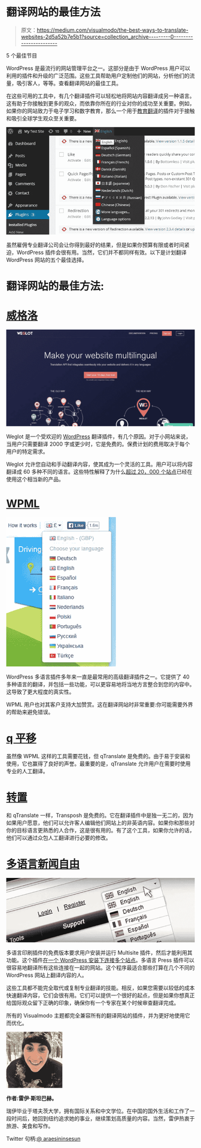 # 翻译网站的最佳方法

> 原文：<https://medium.com/visualmodo/the-best-ways-to-translate-websites-2d5a52b7e5b1?source=collection_archive---------0----------------------->

5 个最佳节目

WordPress 是最流行的网站管理平台之一。这部分是由于 WordPress 用户可以利用的插件和升级的广泛范围。这些工具帮助用户定制他们的网站，分析他们的流量，吸引客人，等等。查看翻译网站的最佳工具。

在这些可用的工具中，有几个翻译插件可以轻松地将网站内容翻译成另一种语言。这有助于你接触到更多的观众，而依靠你所在的行业对你的成功至关重要。例如，如果你的网站致力于电子学习和数字教育，那么一个用于[教育翻译](https://www.morningtrans.com/services/localization/elearning-localization/)的插件对于接触和吸引全球学生观众至关重要。

![](img/ef1d295c73f173e5e1c47478cb85f394.png)

虽然雇佣专业翻译公司会让你得到最好的结果，但是如果你预算有限或者时间紧迫，WordPress 插件会很有用。当然，它们并不都同样有效。以下是计划翻译 WordPress 网站的五个最佳选择。

# 翻译网站的最佳方法:

# [威格洛](https://weglot.com/)

![](img/a12b6dbba0a659e6d9aa19c9bddb0fa6.png)

Weglot 是一个受欢迎的 [WordPress](https://visualmodo.com/wordpress-themes/) 翻译插件，有几个原因。对于小网站来说，当用户只需要翻译 2000 字或更少时，它是免费的。保费计划的费用取决于每个用户的特定需求。

Weglot 允许您自动和手动翻译内容，使其成为一个灵活的工具。用户可以将内容翻译成 60 多种不同的语言。这些特性解释了为什么[超过 20，000 个站点](https://weglot.com/)已经在使用这个相当新的产品。

# [WPML](https://wpml.org/)

![](img/4a2cc58768568f4c10abe66d6583a86c.png)

WordPress 多语言插件多年来一直是最常用的高级翻译插件之一。它提供了 40 多种语言的翻译，并包括一些功能，可以更容易地将当地方言整合到您的内容中。这导致了更大程度的真实性。

WPML 用户也对其客户支持大加赞赏。这在翻译网站时非常重要:你可能需要外界的帮助来避免错误。

# [q 平移](https://wordpress.org/plugins/qtranslate-x/)

虽然像 WPML 这样的工具需要花钱，但 qTranslate 是免费的。由于易于安装和使用，它也赢得了良好的声誉。最重要的是，qTranslate 允许用户在需要时使用专业的人工翻译。

# [转置](https://wordpress.org/plugins/transposh-translation-filter-for-wordpress/)

和 qTranslate 一样，Transposh 是免费的。它在翻译插件中是独一无二的，因为如果用户愿意，他们可以允许客人编辑他们网站上的非英语内容。如果你和那些对你的目标语言更熟悉的人合作，这是很有用的。有了这个工具，如果你允许的话，他们可以通过众包人工翻译进行必要的修改。

# [多语言新闻自由](https://wordpress.org/plugins/multilingual-press/)

![](img/3eeccc1a0bad33836575f93fe3184824.png)

多语言印刷插件的免费版本要求用户安装并运行 Multisite 插件，然后才能利用其功能。这个插件[在一个 WordPress 安装下连接多个站点](https://codex.wordpress.org/Create_A_Network)。多语言 Press 插件可以很容易地翻译所有这些连接在一起的网站。这个程序最适合那些打算在几个不同的 WordPress 网站上翻译内容的人。

这些工具都不能完全取代或复制专业翻译的技能。相反，如果您需要以较低的成本快速翻译内容，它们会很有用。它们可以提供一个很好的起点，但是如果你想真正给国际观众留下正确的印象，确保你有一个专家在某个时候审查翻译完成。

所有的 Visualmodo 主题都完全兼容所有的翻译网站的插件，并为更好地使用它而优化。

![](img/bce89917f93f90ebc3b66e855913308f.png)

**作者:雷伊·斯坦巴赫。**

瑞伊毕业于塔夫茨大学，拥有国际关系和中文学位。在中国的国外生活和工作了一段时间后，她回到纽约追求她的事业，继续策划高质量的内容。当然，雷伊热衷于旅游、美食和写作。

Twitter 句柄:[@ araesininsesun](https://twitter.com/araesininthesun)